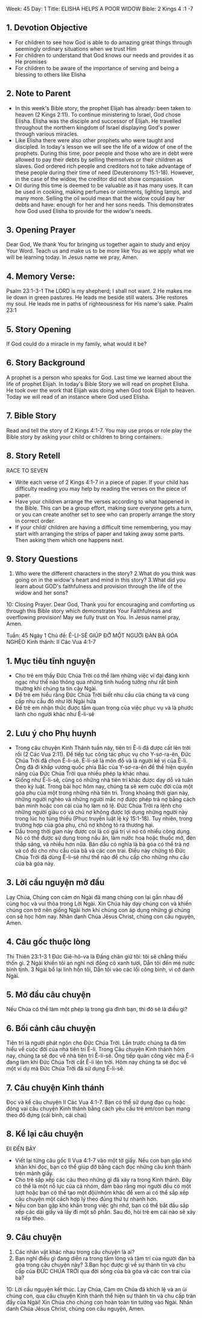 Week: 45
Day: 1
Title: ELISHA HELPS A POOR WIDOW
Bible: 2 Kings 4 :1 -7

## 1. Devotion Objective
- For children to see how God is able to do amazing great things through seemingly ordinary situations when we trust Him
- For children to understand that God knows our needs and provides it as He promises
- For children to be aware of the importance of serving and being a blessing to others like Elisha

## 2. Note to Parent
- In this week's Bible story, the prophet Elijah has already: been taken to heaven (2 Kings 2:11). To continue ministering to Israel, God chose Elisha. Elisha was the disciple and successor of Elijah. He travelled throughout the northern kingdom of Israel displaying God's power through various miracles.
- Like Elisha there were also other prophets who were taught and discipled. In today's lesson we will see the life of a widow of one of the prophets. During this time, poor people and those who are in debt were allowed to pay their debts by selling themselves or their children as slaves. God ordered rich people and creditors not to take advantage of these people during their time of need (Deuteronomy 15:1-18). However, in the case of the widow, the creditor did not show compassion.
- Oil during this time is deemed to be valuable as it has many uses. It can be used in cooking, making perfumes or ointments, lighting lamps, and many more. Selling the oil would mean that the widow could pay her debts and have: enough for her and her sons needs. This demonstrates how God used Elisha to provide for the widow's needs.

## 3. Opening Prayer
Dear God, We thank You for bringing us together again to study and enjoy Your Word. Teach us and make us to be more like You as we apply what we will be learning today. In Jesus name we pray, Amen.

## 4. Memory Verse:
Psalm 23:1-3-1 The LORD is my shepherd; I shall not want. 2 He makes me lie down in green pastures. He leads me beside still waters. 3He restores my soul. He leads me in paths of righteousness for His name's sake. Psalm 23:1

## 5. Story Opening
If God could do a miracle in my family, what would it be?

## 6. Story Background
A prophet is a person who speaks for God. Last time we learned about the life of prophet Elijah. In today's Bible Story we will read on prophet Elisha. He took over the work that Elijah was doing when God took Elijah to heaven. Today we will read of an instance where God used Elisha.

## 7. Bible Story
Read and tell the story of 2 Kings 4:1-7. You may use props or role play the Bible story by asking your child or children to bring containers.


## 8. Story Retell
RACE TO SEVEN
- Write each verse of 2 Kings 4:1-7 in a piece of paper. If your child has difficulty reading you may help by reading the verses on the piece of paper.
- Have your children arrange the verses according to what happened in the Bible. This can be a group effort, making sure everyone gets a turn, or you can create another set to see who can properly arrange the story in correct order.
- If your child/ children are having a difficult time remembering, you may start with arranging the strips of paper and taking away some parts. Then asking them which one happens next.

## 9. Story Questions
1. Who were the different characters in the story?
2.What do you think was going on in the widow's heart and mind in this story?
3.What did you learn about GOD's faithfulness and provision through the life of the widow and her sons?

10: Closing Prayer.
Dear God, Thank you for encouraging and comforting us through this Bible story which demonstrates Your Faithfulness and overflowing provision! May we fully trust on You. In Jesus namel pray, Amen.


Tuần: 45
Ngày 1
Chủ đề: Ê-LI-SÊ GIÚP ĐỠ MỘT NGƯỜI ĐÀN BÀ GÓA NGHÈO
Kinh thánh: II Các Vua 4:1-7

## 1. Mục tiêu tĩnh nguyện
- Cho trẻ em thấy Đức Chúa Trời có thể làm những việc vĩ đại đáng kinh ngạc như thế nào thông qua những tình huống tưởng như rất bình thường khi chúng ta tin cậy Ngài.
- Để trẻ em hiểu rằng Đức Chúa Trời biết nhu cầu của chúng ta và cung cấp nhu cầu đó như lời Ngài hứa
- Để trẻ em nhận thức được tầm quan trọng của việc phục vụ và là phước lành cho người khác như Ê-li-sê

## 2. Lưu ý cho Phụ huynh
- Trong câu chuyện Kinh Thánh tuần này, tiên tri Ê-li đã được cất lên trời rồi (2 Các Vua 2:11). Để tiếp tục công tác phục vụ cho Y-sơ-ra-ên, Đức Chúa Trời đã chọn Ê-li-sê. Ê-li-sê là môn đồ và là người kế vị của Ê-li. Ông đã đi khắp vương quốc phía Bắc của Y-sơ-ra-ên để thể hiện quyền năng của Đức Chúa Trời qua nhiều phép lạ khác nhau.
- Giống như Ê-li-sê, cũng có những nhà tiên tri khác được dạy dỗ và tuân theo kỷ luật. Trong bài học hôm nay, chúng ta sẽ xem cuộc đời của một góa phụ của một trong những nhà tiên tri. Trong khoảng thời gian này, những người nghèo và những người mắc nợ được phép trả nợ bằng cách bán mình hoặc con cái của họ làm nô lệ. Đức Chúa Trời ra lệnh cho những người giàu có và chủ nợ không được lợi dụng những người này trong lúc họ túng thiếu (Phục truyền luật lệ ký 15:1-18). Tuy nhiên, trong trường hợp của góa phụ, chủ nợ không tỏ ra thương hại.
- Dầu trong thời gian này được coi là có giá trị vì nó có nhiều công dụng. Nó có thể được sử dụng trong nấu ăn, làm nước hoa hoặc thuốc mỡ, đèn thắp sáng, và nhiều hơn nữa. Bán dầu có nghĩa là bà góa có thể trả nợ và có đủ cho nhu cầu của bà và các con trai. Điều này chứng tỏ Đức Chúa Trời đã dùng Ê-li-sê như thế nào để chu cấp cho những nhu cầu của bà góa này.

## 3. Lời cầu nguyện mở đầu
Lạy Chúa, Chúng con cảm ơn Ngài đã mang chúng con lại gần nhau để cùng học và vui thỏa trong Lời Ngài. Xin Chúa hãy dạy chúng con và khiến chúng con trở nên giống Ngài hơn khi chúng con áp dụng những gì chúng con sẽ học hôm nay. Nhân danh Chúa Jêsus Christ, chúng con cầu nguyện, Amen.

## 4. Câu gốc thuộc lòng
Thi Thiên 23:1-3
1 Đức Giê-hô-va là Đấng chăn giữ tôi: tôi sẽ chẳng thiếu thốn gì. 2 Ngài khiến tôi an nghỉ nơi đồng cỏ xanh tươi, Dẫn tôi đến mé nước bình tịnh. 3 Ngài bổ lại linh hồn tôi, Dẫn tôi vào các lối công bình, vì cớ danh Ngài.

## 5. Mở đầu câu chuyện
Nếu Chúa có thể làm một phép lạ trong gia đình bạn, thì đó sẽ là điều gì?

## 6. Bối cảnh câu chuyện
Tiên tri là người phát ngôn cho Đức Chúa Trời. Lần trước chúng ta đã tìm hiểu về cuộc đời của nhà tiên tri Ê-li. Trong Câu chuyện Kinh thánh hôm nay, chúng ta sẽ đọc về nhà tiên tri Ê-li-sê. Ông tiếp quản công việc mà Ê-li đang làm khi Đức Chúa Trời cất Ê-li lên trời. Hôm nay chúng ta sẽ đọc về một ví dụ mà Đức Chúa Trời đã sử dụng Ê-li-sê.

## 7. Câu chuyện Kinh thánh
Đọc và kể câu chuyện II Các Vua 4:1-7. Bạn có thể sử dụng đạo cụ hoặc đóng vai câu chuyện Kinh thánh bằng cách yêu cầu trẻ em/con bạn mang theo đồ đựng (cái bình, cái chai)


## 8. Kể lại câu chuyện
ĐI ĐẾN BẢY
- Viết lại từng câu gốc II Vua 4:1-7 vào một tờ giấy. Nếu con bạn gặp khó khăn khi đọc, bạn có thể giúp đỡ bằng cách đọc những câu kinh thánh trên mảnh giấy.
- Cho trẻ sắp xếp các câu theo những gì đã xảy ra trong Kinh thánh. Đây có thể là một nỗ lực của cả nhóm, đảm bảo rằng mọi người đều có một lượt hoặc bạn có thể tạo một đội/nhóm khác để xem ai có thể sắp xếp câu chuyện một cách hợp lý theo đúng thứ tự nhanh hơn.
- Nếu con bạn gặp khó khăn trong việc ghi nhớ, bạn có thể bắt đầu sắp xếp các dải giấy và lấy đi một số phần. Sau đó, hỏi trẻ em cái nào sẽ xảy ra tiếp theo.

## 9. Câu chuyện
1. Các nhân vật khác nhau trong câu chuyện là ai?
2. Bạn nghĩ điều gì đang diễn ra trong tấm lòng và tâm trí của người đàn bà góa trong câu chuyện này?
3.Bạn học được gì về sự thành tín và chu cấp của ĐỨC CHÚA TRỜI qua đời sống của bà góa và các con trai của bà?

10: Lời cầu nguyện kết thúc.
Lạy Chúa, Cảm ơn Chúa đã khích lệ và an ủi chúng con, qua câu chuyện Kinh thánh thể hiện sự thành tín và chu cấp tràn đầy của Ngài! Xin Chúa cho chúng con hoàn toàn tin tưởng vào Ngài. Nhân danh Chúa Jêsus Christ, chúng con cầu nguyện, Amen.
